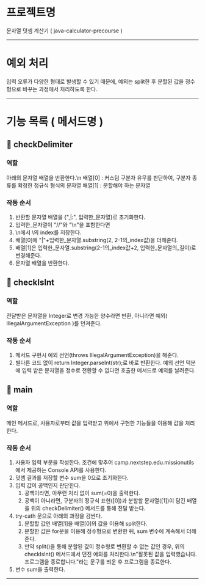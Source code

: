 # 프로젝트명 
문자열 덧셈 계산기 ( java-calculator-precourse )

---
# 예외 처리
입력 오류가 다양한 형태로 발생할 수 있기 때문에, 예외는 split한 후 분할된 값을 정수형으로 바꾸는 과정에서 처리하도록 한다.

---
# 기능 목록 ( 메서드명 )

## 🐥 checkDelimiter
### 역할
아래의 문자열 배열을 반환한다.\n
배열[0] : 커스텀 구분자 유무를 판단하여, 구분자 종류를 확정한 정규식 형식의 문자열
배열[1] : 분할해야 하는 문자열

### 작동 순서
1. 반환할 문자열 배열을 {",|:", 입력한_문자열}로 초기화한다.
2. 입력한_문자열이 "//"와 "\n"을 포함한다면
1. \n에서 \의 index를 저장한다.
2. 배열[0]에 "|"+입력한_문자열.substring(2, 2-1의_index값)을 더해준다.
3. 배열[1]은 입력한_문자열.substring(2-1의_index값+2, 입력한_문자열의_길이)로 변경해준다.
3. 문자열 배열을 반환한다.

## 🐥 checkIsInt
### 역할
전달받은 문자열을 Integer로 변경 가능한 양수라면 반환, 아니라면 예외( IllegalArgumentException )를 던져준다.

### 작동 순서
1. 메서드 구현시 예외 선언(throws IllegalArgumentException)을 해준다.
2. 별다른 코드 없이 return Integer.parseInt(str);로 바로 반환한다. 예외 선언 덕분에 입력 받은 문자열을 정수로 전환할 수 없다면 호출한 메서드로 예외를 날려준다.

## 🐥 main
### 역할
메인 메서드로, 사용자로부터 값을 입력받고 위에서 구현한 기능들을 이용해 값을 처리한다.

### 작동 순서
1. 사용자 입력 부분을 작성한다. 조건에 맞추어 camp.nextstep.edu.missionutils 에서 제공하는 Console API를 사용한다.
2. 덧셈 결과를 저장할 변수 sum을 0으로 초기화한다.
3. 입력 값이 공백인지 판단한다.
    1. 공백이라면, 아무런 처리 없이 sum(=0)을 출력한다.
    2. 공백이 아니라면, 구분자의 정규식 표현([0])과 분할할 문자열([1])이 담긴 배열을 위의 checkDelimiter() 메서드를 통해 전달 받는다.
4. try-cath 문으로 아래의 과정을 감싼다.
    1. 분할할 값인 배열[1]을 배열[0]의 값을 이용해 split한다.
    2. 분할한 값은 for문을 이용해 정수형으로 변환한 뒤, sum 변수에 계속해서 더해준다.
    3. 만약 split()을 통해 분할된 값이 정수형로 변환할 수 없는 값인 경우, 위의 checkIsInt() 메서드에서 던진 예외를 처리한다.\n"잘못된 값을 입력했습니다. 프로그램을 종료합니다."라는 문구를 띄운 후 프로그램을 종료한다.
6. 변수 sum을 출력한다.

---